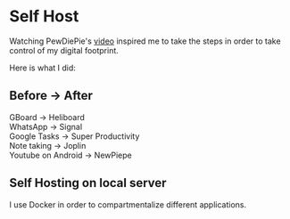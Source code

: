 # Self Host 
Watching PewDiePie's [video](https://youtu.be/u_Lxkt50xOg?si=SDcBdVsH5MwVnAHd) inspired me to take the steps in order to take control of my digital footprint.

Here is what I did:

## Before -> After

GBoard &rarr; Heliboard<br> 
WhatsApp &rarr; Signal<br>
Google Tasks &rarr; Super Productivity<br>
Note taking &rarr; Joplin<br>
Youtube on Android &rarr; NewPiepe<br>

## Self Hosting on local server

I use Docker in order to compartmentalize different applications.
